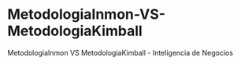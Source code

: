 # MetodologiaInmon-VS-MetodologiaKimball
MetodologiaInmon VS MetodologiaKimball - Inteligencia de Negocios
